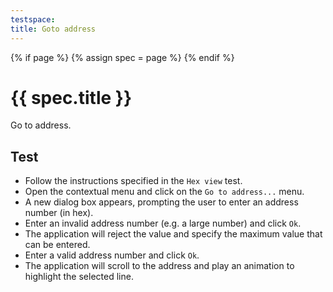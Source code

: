 ```yaml
---
testspace:
title: Goto address
---
```


{% if page %} {% assign spec = page %} {% endif %}

# {{ spec.title }}
Go to address.

## Test
- Follow the instructions specified in the `Hex view` test.
- Open the contextual menu and click on the `Go to address...` menu.
- A new dialog box appears, prompting the user to enter an address number (in hex).
- Enter an invalid address number (e.g. a large number) and click `Ok`.
- The application will reject the value and specify the maximum value that can be entered.
- Enter a valid address number and click `Ok`.
- The application will scroll to the address and play an animation to highlight the selected line.